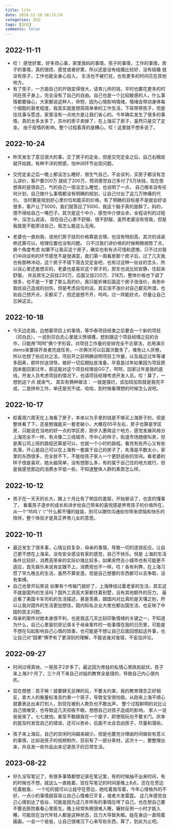 ```yaml
---
title: life
date: 2018-12-10 16:15:24
categories: 日记
tags: [日记]
comments: false
---
```


## 2022-11-11
- 哎！ 感觉好累，好多烦心事，家里我妈的事情，孩子的事情，工作的事情，房子的事情，真的很烦，感觉或者好累，所以还是没有结婚比较好，没有结婚 就没有孩子，工作也能全身心投入， 生活也不被打扰，也有更多的时间花在其他地方。
- 有了孩子，一方面自己的开销变得很大，请育儿师的钱，平时也要花更多的时间在孩子身上，完全没有了自己的自由。自己也是一个比较敏感的人，什么事情都要操心，大家都说这种人，命短，因为心情影响情绪，情绪会带动身体每个细胞的衰老程度，我其实就是想简简单单的工作生活，下班带带孩子，但是往往事与愿违，家里没有一点地方是让我们省心的。今年确实发生了很多的事情，真的太多太多了，苏州的房子卖掉了，在上海买了房子，虽然只是交了定金。 由于疫情的影响，整个过程着真的是糟心。哎！这里就不想多说了。

## 2022-10-24
- 昨天发生了意见很大的事，交了房子的定金，但是交完定金之后，自己右眼皮就开始跳，有种不详的预感，怕中间环节出现问题。
- 交完定金之后一晚上都没怎么睡好，很生气自己，不会谈判，买房子都没有怎么讲价，客户要200万 就给了200万，预测感觉自己多付了5万块钱，现在想想真的是恨自己，气的自己一宿没怎么睡觉，也说明了一点， 自己根本没有任何计划，自己做什么事情都没有明确的规划，让自己付出了这几万惨痛的代价。 当时要是规划好心里价位和能买的价格，有了明确的目标是不是就会好谈很多，客户让了5000，我们就答应了5000，我这个脑子真的是醉了。妈的，恨不得给自己一嘴巴子。其次是这个中介，感觉中介很业余，全程谈判的过程中，没怎么说话， 现在自己心里不舒服，很不舒服，虽然老婆没有怪我，但是我就是不能原谅自己，我怎么能这么无用。

- 老婆也一直劝我，说他们房子挂的价格算是合理，也没有特别高，其次的话装修还算可以，地理位置也没有问题。 只不过我们讲价格的时候稍微弱势了点，换个角度考虑 如果不让我买这个房子，确实也有有点可惜和遗憾，只不过对我们中间谈判的环节感觉不是很满意，我们第一周看房那个房子后，过了几天我也有那种冲动，这个房子不错下周去交定金吧，也有过这种一丝丝的念头，所以说心里还是想买的，老婆也是喜欢这个房子的，房东也说比较安静，住起来舒服， 并且房东之前挂230万，后面又挂220万、218万。整体价格也下调了很多，也不是一下要了那么高的价。我只能祈祷后面这个房子涨涨价，来弥补我给自己造成的创伤，但是考虑自住的话，其实涨不涨价对自己都无所谓，也劝自己想开点，买都买了，但还是想不开，呜呜，过一阵能好点，尽量让自己忘掉这岔。



## 2022-10-18
- 今天边走路，边想着项目上的事情，等华泰项目结束之后要去一个新的项目（邓白氏），一说到邓白氏心里就义愤填膺，想到跟这个项目经理之前的合作，只能用”呵呵“俩个字形容，对项目工作量的安排完全不合章法，总用演示demo来要挟开发者完成任务，一次俩次可以后面次数多了，难免让人厌倦，所以也想了些应对之法，项目开之前明确说明项目工作量，以及临近过年等诸多因素，邮件抄送领导，做好一切后期扯皮准备，毕竟是过年如果因为项目原因未能回家过年，那这能对这个项目经理说GG了，呵呵，回家过年是我的底线，开发人员考虑项目的情况下，也请项目经理考虑开发人员。哎！算了，一想到这个点 就来气， 其实有俩种做法： 一就是摆烂，该加班加班就是我完不成，二是拼命工作，单还是完不成，哈哈，到时候看理想的时候怎么说吧。


## 2022-10-17
- 趁着周六周天在上海看了房子，本来以为手里的钱是不够买上海房子的，但是整体看了下，还是勉强能买一套老破小，大概在65平左右，房子也算是学区房，只能说在当地的好一点的学区房，刚步入惠南这个地方，感觉发展风格分上海完全不一样，有点像二三线城市，市中心的样子，街道市场随便叫卖，但是离公司上班的路程还算是可以，也就一个小时的路程。看完有些开心又有些失落，开心是自己可以在上海有一套属于自己的房子了，失落是平数太小，家里的东西很多，完全放不下，不能给孩子家人一个更舒适些的空间。看老婆的样子很是喜欢，她头脑简单，没有想那么多，有的属于自己住的地方就行，但是我感觉那边的消费水平低一些，不知道整体人群的素质怎么样。


## 2022-10-12
- 孩子在一天天的长大，跟上个月比有了明显的差距，开始冒话了，也变的懂事了， 看着孩子逐步的成长和进步给自己带来的喜悦感是养育孩子的价值所在，从一个“呜呜丫丫”什么都不懂的娃娃，到可以跟你沟通给你带来烦恼和快乐的陪伴，整个体验才是真正养育儿女的意思。


## 2022-10-11
- 最近发生了很多事，心情比较复杂，母亲的事情，导致一切的连锁反应，让自己更不想在上海呆，没有安全感没有家的感觉，自己不快乐。但是
上海的生活条件比较好，消费高带来的实际价值比较多，如果突然去小城市也有可能更不适应，首先娱乐来说肯定跟不上，消费观也不一样。哎！各有利弊，在上海习惯了早九晚五的生活，虽然不算安逸，但是自己想要的东西都可以去争取，没有束缚。
- 自己也曾开玩笑说 如果有个传输门就好了，上海挣钱过着老家的生活，其实这不就是国外的生活吗？国外工资高大家都住着别墅，没有其他额外的压力， 最近看了美国卡车司机的生活描述，甚是羡慕，跟国内对比真的是天壤之别，所以让我对国外的生活更加想往，国内知名企业大佬也都出国生活，也反映了中国的民主问题。
- 母亲的案件对她本身很不利，也是我这几天比较印象情绪的关键之一，不知道为什么，自己心里是抗拒记录关于母亲案件的一些事情在我的日历里，可能是不想在勾起影响自己心情的琐事，也可能是不想让自己后面回想起这件事，也让自己对“因果”俩字有了更深刻的理解，不能说谁对谁错，不妄加评论。


## 2022-09-27
- 时间过得真快，一晃孩子2岁多了。最近因为育娃的私情心里跌宕起伏，孩子来上海3个月了，三个月下来自己对娃的教育全是错的，导致自己内心很内疚。

- 现在想想：孩子嘛！就要肆无忌惮的玩，不要太约束，我的教育理念正好相反，拿大人的衡量标准去约束一个孩子，导致宝宝很怕我，从刚来上海不顺心就要表达出来打别人，到现在被别人欺负也不敢出声， 整个过程鲜明的对比让自己很难受，也导致这几天彻夜不眠，想想自己对孩子造成的影响， 家人一说爸爸来了，七七就怕，甚至不敢跟我在一个屋子，即使陪玩也不要关门。庆幸的是及时发现自己的错误，还可以弥补，后面不太会去凶孩子，尽量和蔼些。

- 孩子来上海后，自己的空闲时间越来越少。但是也要充分理由时间做些有意义的事情，比如说孩子的视频制作，目前有了一部分素材，这次十一，要整理出来，并且发一些作品出来记录孩子的日常生活。


## 2023-08-22
- 好久没写笔记了，有很多事情都想记录在笔记里，有的时候抽不出来时间，有的时候也不想，就这么一直拖着，现在写笔记的时间是晚上8点，还在在旁边吃着鱿鱼， 一个吃的就可以让娃守在旁边，她吃着我写着，今年心情格外的不好，一点小的事情就容易让自己心情难已平复，或者大发雷霆。 这几年感觉自己心情到达了低谷，可能是因为这几年所有的事情压垮了自己。也在想自己要不要去医院看看心里医生。晚上经常失眠很难入睡，辗转反侧一小时才能入睡，可能现在当代年轻人都是这种状态，压力大导致失眠。娃在身边一直陪着画画，一会一个爸爸，让自己很难沉下心来写些东西，算了，到此为止吧。